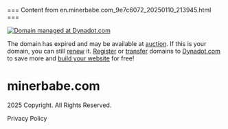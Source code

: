=== Content from en.minerbabe.com_9e7c6072_20250110_213945.html ===


[![Domain managed at Dynadot.com](https://www.dynadot.com/tr/mainsite2023/navbar-logo-dark-2023.png)](https://www.dynadot.com "Domain managed at Dynadot.com")

The domain has expired and may be available at [auction](https://www.dynadot.com/market/auction/minerbabe.com). If this is your domain, you can still [renew](https://www.dynadot.com/community/help/question/renew-domain) it.
[Register](https://www.dynadot.com/domain/search.html) or [transfer](https://www.dynadot.com/domain/transfer.html) domains to [Dynadot.com](https://www.dynadot.com/) to save more and [build your website](https://www.dynadot.com/website-builder/) for free!

# minerbabe.com

2025 Copyright. All Rights Reserved.

Privacy Policy


